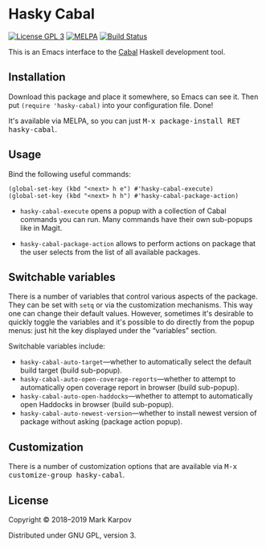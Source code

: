 # Hasky Cabal

[![License GPL 3](https://img.shields.io/badge/license-GPL_3-green.svg)](http://www.gnu.org/licenses/gpl-3.0.txt)
[![MELPA](https://melpa.org/packages/hasky-cabal-badge.svg)](https://melpa.org/#/hasky-cabal)
[![Build Status](https://travis-ci.org/hasky-mode/hasky-cabal.svg?branch=master)](https://travis-ci.org/hasky-mode/hasky-cabal)

This is an Emacs interface to the [Cabal](https://www.haskell.org/cabal/)
Haskell development tool.

## Installation

Download this package and place it somewhere, so Emacs can see it. Then put
`(require 'hasky-cabal)` into your configuration file. Done!

It's available via MELPA, so you can just <kbd>M-x package-install RET
hasky-cabal</kbd>.

## Usage

Bind the following useful commands:

```emacs-lisp
(global-set-key (kbd "<next> h e") #'hasky-cabal-execute)
(global-set-key (kbd "<next> h h") #'hasky-cabal-package-action)
```

* `hasky-cabal-execute` opens a popup with a collection of Cabal commands
  you can run. Many commands have their own sub-popups like in Magit.

* `hasky-cabal-package-action` allows to perform actions on package that the
  user selects from the list of all available packages.

## Switchable variables

There is a number of variables that control various aspects of the package.
They can be set with `setq` or via the customization mechanisms. This way
one can change their default values. However, sometimes it's desirable to
quickly toggle the variables and it's possible to do directly from the popup
menus: just hit the key displayed under the “variables” section.

Switchable variables include:

* `hasky-cabal-auto-target`—whether to automatically select the default
  build target (build sub-popup).
* `hasky-cabal-auto-open-coverage-reports`—whether to attempt to
  automatically open coverage report in browser (build sub-popup).
* `hasky-cabal-auto-open-haddocks`—whether to attempt to automatically open
  Haddocks in browser (build sub-popup).
* `hasky-cabal-auto-newest-version`—whether to install newest version of
  package without asking (package action popup).

## Customization

There is a number of customization options that are available via <kbd>M-x
customize-group hasky-cabal</kbd>.

## License

Copyright © 2018–2019 Mark Karpov

Distributed under GNU GPL, version 3.
